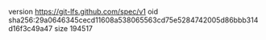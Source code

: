version https://git-lfs.github.com/spec/v1
oid sha256:29a0646345cecd11608a538065563cd75e5284742005d86bbb314d16f3c49a47
size 194517
